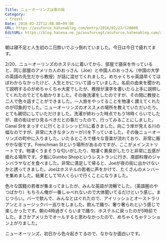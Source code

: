 ```yaml
---
Title: ニューオーリンズは夜の街
Category:
- travel
Date: 2016-02-22T12:08:08+09:00
URL: https://asuforce.hatenablog.com/entry/2016/02/22/120808
EditURL: https://blog.hatena.ne.jp/asuforcegt/asuforce.hatenablog.com/atom/entry/10328537792364327723
---
```


<p>朝は寝不足と人生初の二日酔いでぶっ倒れていました。今日は今日で疲れてます。</p>
<p>2/20、ニューオーリンズのホステルに着いてから、部屋で寝床を作っていると、同じ部屋のアメリカ人のおっさん（Joe）と中国人のおっさん（中国の大学の英語の先生だから教授）が話に混ぜてくれました。めちゃくちゃ英語早くてほぼわからなかったけど、人生とかについて語っていました。名前の由来を聞かれて説明するのがめちゃくちゃ大変でしたが、教授が漢字を書いたら上手に説明してくれたのでとても助かりました。その後洗濯をしたのですが、その間に教授と二人で色々話すことができました。一人旅をやってることを物凄く讃えてくれたのが印象的でした。ニューオーリンズのオススメの場所を教えていただいたり、とても親切にしていただけました。洗濯が終わった時点でもう18時くらいでしたが、夜の街はぜひ見るべきだとの事だったので、行ってみることにしました。Canal Stをまっすぐに行くとミシシッピ川に着きました。向こう岸が見える川の幅なのですが、非常に大きなタンカーが川を下っていました。その後ニューオーリンズの町中に入りました。いたるところで様々な音楽が流れており、非常に賑やかな街です。Frenchman Stという場所があるのですが、ここがメインストリートです。物凄くうまそうな匂いがしたり、物凄く異臭がしたりと非常に五感が疲れる場所です。夕飯にGumbo Shopというレストランに行き、南部料理のジャンバラヤなどを食べました。非常に満足して帰ると、Joeが夜の街に出かけないかと誘ってきました。Joeはホステルの若者に声をかけて、たくさんのメンバーを集めました。結果として10人くらいで行くことになりました。</p>
<p>色々な国籍の若者が集まってましたが、みんな英語が流暢でした。（英語圏のやつばかり）もちろん俺が一番しゃべれないので大体聞いてるだけという感じ。まじつらい。バーで飲んで、みんなとはぐれたので、アイリッシュとオーストラリアンとミュージックバー巡りをしました。飲んで踊り、奢り奢られという感じで楽しかったです。朝の4時過ぎくらいまで踊り、ホステルに戻ったのが5時前でした。まさかアメリカでオールすると思わなかったので、めちゃくちゃテンション上がりました。</p>
<p>ニューオーリンズ、初日から色々起きてるので、なかなか面白いです。</p>
